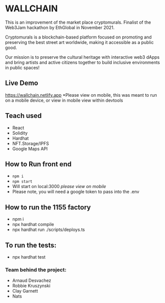 # WALLCHAIN

This is an improvement of the market place cryptomurals. Finalist of the Web3Jam hackathon by EthGlobal in November 2021.

Cryptomurals is a blockchain-based platform focused on promoting and preserving the best street art worldwide, making it accessible as a public good.

Our mission is to preserve the cultural heritage with interactive web3 dApps and bring artists and active citizens together to build inclusive environments in public spaces!

## Live Demo 
https://wallchain.netlify.app
*Please view on mobile, this was meant to run on a mobile device, or view in mobile view within devtools

## Teach used 
* React
* Solidity 
* Hardhat 
* NFT.Storage/IPFS
* Google Maps API

## How to Run front end 
* `npm i`
* `npm start`
* Will start on local:3000 *please view on mobile*
* Please note, you will need a google token to pass into the .env 

## How to run the 1155 factory 
* npm i 
* npx hardhat compile
* npx hardhat run ./scripts/deploys.ts <local or matic>
  
## To run the tests: 
* npx hardhat test

### Team behind the project:
* Arnaud Desvachez
* Robbie Kruszynski 
* Clay Garnett
* Nats 
